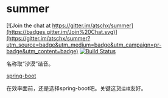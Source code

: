 summer
======

[![Join the chat at https://gitter.im/atschx/summer](https://badges.gitter.im/Join%20Chat.svg)](https://gitter.im/atschx/summer?utm_source=badge&utm_medium=badge&utm_campaign=pr-badge&utm_content=badge)
[![Build Status](https://travis-ci.org/atschx/summer.svg?branch=master)](https://travis-ci.org/atschx/summer)

名称取“沙漠”谐音。

[spring-boot](http://docs.spring.io/spring-boot/docs/1.2.3.RELEASE/reference/html/)

在效率面前，还是选择spring-boot吧。关键这货`运维`友好。
